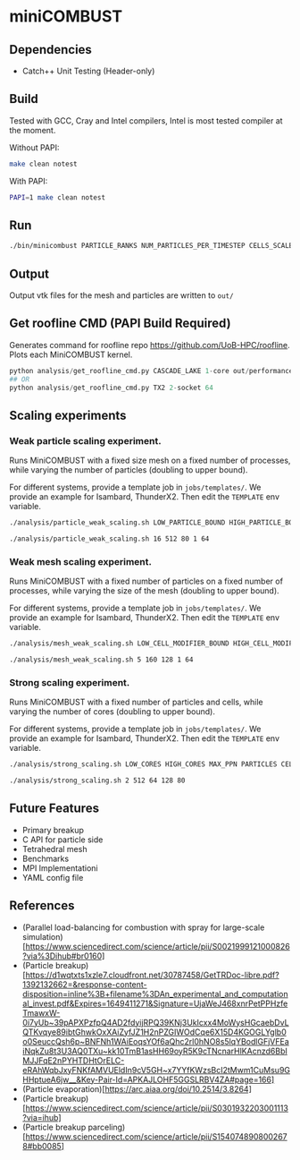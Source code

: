 # miniCOMBUST

## Dependencies
- Catch++ Unit Testing (Header-only)

## Build

Tested with GCC, Cray and Intel compilers, Intel is most tested compiler at the moment.

Without PAPI:
```bash
make clean notest
```

With PAPI:
```bash
PAPI=1 make clean notest
```

## Run 


```bash
./bin/minicombust PARTICLE_RANKS NUM_PARTICLES_PER_TIMESTEP CELLS_SCALE_FACTOR_PER_DIM WRITE_TIMESTEP
```


## Output

Output vtk files for the mesh and particles are written to `out/`

## Get roofline CMD (PAPI Build Required)

Generates command for roofline repo https://github.com/UoB-HPC/roofline. Plots each MiniCOMBUST kernel. 

```python
python analysis/get_roofline_cmd.py CASCADE_LAKE 1-core out/performance.csv
## OR
python analysis/get_roofline_cmd.py TX2 2-socket 64
```

## Scaling experiments

### Weak particle scaling experiment. 

Runs MiniCOMBUST with a fixed size mesh on a fixed number of processes, while varying the number of particles (doubling to upper bound). 

For different systems, provide a template job in `jobs/templates/`. We provide an example for Isambard, ThunderX2. Then edit the `TEMPLATE` env variable.

```bash
./analysis/particle_weak_scaling.sh LOW_PARTICLE_BOUND HIGH_PARTICLE_BOUND CELLS_MODIFIER NODES PPN

./analysis/particle_weak_scaling.sh 16 512 80 1 64
```

### Weak mesh scaling experiment. 

Runs MiniCOMBUST with a fixed number of particles on a fixed number of processes, while varying the size of the mesh (doubling to upper bound). 

For different systems, provide a template job in `jobs/templates/`. We provide an example for Isambard, ThunderX2. Then edit the `TEMPLATE` env variable.

```bash
./analysis/mesh_weak_scaling.sh LOW_CELL_MODIFIER_BOUND HIGH_CELL_MODIFIER_BOUND PARTICLES NODES PPN

./analysis/mesh_weak_scaling.sh 5 160 128 1 64
```

### Strong scaling experiment. 

Runs MiniCOMBUST with a fixed number of particles and cells, while varying the number of cores (doubling to upper bound). 

For different systems, provide a template job in `jobs/templates/`. We provide an example for Isambard, ThunderX2. Then edit the `TEMPLATE` env variable.

```bash
./analysis/strong_scaling.sh LOW_CORES HIGH_CORES MAX_PPN PARTICLES CELL_MODIFIER

./analysis/strong_scaling.sh 2 512 64 128 80
```

## Future Features
- Primary breakup
- C API for particle side
- Tetrahedral mesh
- Benchmarks
- MPI Implementationi
- YAML config file

## References
- (Parallel load-balancing for combustion with spray for large-scale simulation)[https://www.sciencedirect.com/science/article/pii/S0021999121000826?via%3Dihub#br0160]
- (Particle breakup)
  [https://d1wqtxts1xzle7.cloudfront.net/30787458/GetTRDoc-libre.pdf?1392132662=&response-content-disposition=inline%3B+filename%3DAn_experimental_and_computational_invest.pdf&Expires=1649411271&Signature=UjaWeJ468xnrPetPPHzfeTmawxW-0i7yUb~39pAPXPzfpQ4AD2fdyijRPQ39KNj3UkIcxx4MoWysHGcaebDvLQTKvqye89ibtGhwkOxXAiZyfJZ1H2nPZGIWOdCqe6X15D4KGOGLYglb0o0SeuccQsh6p~BNFNh1WAiEoqsYOf6aQhc2rl0hNO8s5lqYBodlGFjVFEaiNqkZu8t3U3AQ0TXu~kk10TmB1asHH69oyR5K9cTNcnarHlKAcnzd6BbIMJJFqE2nPYHTDHtOrELC-eRAhWqbJxyFNKfAMVUEldIn9cV5GH~x7YYfKWzsBcI2tMwm1CuMsu9GHHptueA6jw__&Key-Pair-Id=APKAJLOHF5GGSLRBV4ZA#page=166]
- (Particle evaporation)[https://arc.aiaa.org/doi/10.2514/3.8264]
- (Particle breakup)[https://www.sciencedirect.com/science/article/pii/S0301932203001113?via=ihub]
- (Particle breakup parceling)[https://www.sciencedirect.com/science/article/pii/S1540748908002678#bb0085]
